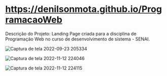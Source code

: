 # https://denilsonmota.github.io/ProgramacaoWeb

Descrição do Projeto:
Landing Page criada para a disciplina de Programação Web no curso de desenvolvimento de sistema - SENAI.

![Captura de tela 2022-09-23 205334](https://user-images.githubusercontent.com/83122574/201483214-ec4a7930-21b9-490b-87c9-beefdf10ec93.jpg)

![Captura de tela 2022-11-12 224046](https://user-images.githubusercontent.com/83122574/201501519-9d451c7b-298e-46af-9534-fa16474e3038.jpg)

![Captura de tela 2022-11-12 224115](https://user-images.githubusercontent.com/83122574/201501579-dd48deaa-a61a-4c47-ab95-8a7a2c475576.jpg)

